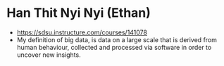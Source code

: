 # Han Thit Nyi Nyi (Ethan)
- https://sdsu.instructure.com/courses/141078
- My definition of big data, is data on a large scale that is derived from human behaviour, collected and processed via software in order to uncover new insights. 
